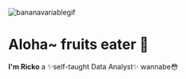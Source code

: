 ![bananavariablegif](https://github.com/Lt-Dan-Taylor/Lt-Dan-Taylor/assets/135341870/2e661092-374e-4938-9e53-4d7922d47cc5)
# Aloha~ fruits eater 🍍


**I'm Ricko** a ✨self-taught Data Analyst✨ wannabe😳
